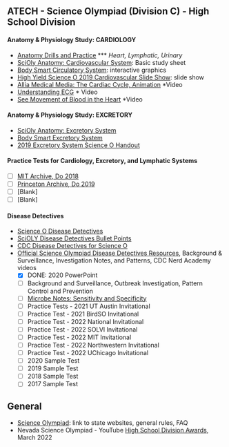## ATECH - Science Olympiad (Division C) - High School Division


#### Anatomy & Physiology Study: CARDIOLOGY
- [Anatomy Drills and Practice](https://bcs.wiley.com/he-bcs/Books?action=mininav&bcsId=6205&itemId=0470565101&assetId=240907&resourceId=23657&newwindow=true)
  *** <i>Heart, Lymphatic, Urinary</i>
- [SciOly Anatomy: Cardiovascular System](https://scioly.org/wiki/index.php/Anatomy/Cardiovascular_System): Basic study sheet
- [Body Smart Circulatory System](https://www.getbodysmart.com/circulatory-system/): interactive graphics
- [High Yield Science O 2019 Cardiovascular Slide Show](https://slideplayer.com/slide/4767275/): slide show
- [Allia Medical Media: The Cardiac Cycle, Animation](https://youtu.be/IS9TD9fHFv0?si=bBnRa-RN_dV133u_) *Video
- [Understanding ECG](https://youtu.be/RYZ4daFwMa8?si=9ygyxXoDJWyxlGKx) * Video
- [See Movement of Blood in the Heart](https://youtu.be/BEWjOCVEN7M?si=R7UBVXOU--iasJ6D) *Video

#### Anatomy & Physiology Study: EXCRETORY
- [SciOly Anatomy: Excretory System](https://scioly.org/wiki/index.php/Anatomy/Excretory_System)
- [Body Smart Excretory System](https://www.getbodysmart.com/urinary-system/)
- [2019 Excretory System Science O Handout](https://www.soinc.org/sites/default/files/uploaded_files/5_19_EXCRETORY_SYSTEM.pdf)

#### Practice Tests for Cardiology, Excretory, and Lymphatic Systems
- [ ] [MIT Archive, Do 2018](https://scioly.mit.edu/archives.html)
- [ ] [Princeton Archive, Do 2019](https://scioly.princeton.edu/past-tests)
- [ ] [Blank]
- [ ] [Blank]
#### Disease Detectives
- [Science O Disease Detectives](https://www.soinc.org/disease-detectives-c)
- [SciOLY Disease Detectives Bullet Points](https://scioly.org/wiki/index.php/Disease_Detectives)
- [CDC Disease Detectives for Science O](https://www.cdc.gov/careerpaths/diseasedetectives/index.html)
- [Official Science Olympiad Disease Detectives Resources](https://www.soinc.org/disease-detectives-c), Background & Surveillance, Investigation Notes, and Patterns, CDC Nerd Academy videos
  - [x] DONE: 2020 PowerPoint
  - [ ] Background and Surveillance, Outbreak Investigation, Pattern Control and Prevention
  - [ ] [Microbe Notes: Sensitivity and Specificity](https://microbenotes.com/sensitivity-specificity-false-positive-false-negative/)
  - [ ] Practice Tests - 2021 UT Austin Invitational
  - [ ] Practice Test - 2021 BirdSO Invitational
  - [ ] Practice Test - 2022 National Invitational
  - [ ] Practice Test - 2022 SOLVI Invitational
  - [ ] Practice Test - 2022 MIT Invitational
  - [ ] Practice Test - 2022 Northwestern Invitational
  - [ ] Practice Test - 2022 UChicago Invitational
  - [ ] 2020 Sample Test
  - [ ] 2019 Sample Test 
  - [ ] 2018 Sample Test
  - [ ] 2017 Sample Test 

## General
- [Science Olympiad](https://www.soinc.org): link to state websites, general rules, FAQ
- Nevada Science Olympiad - YouTube [High School Division Awards](https://youtu.be/ebq0a__sUOk), March 2022 








